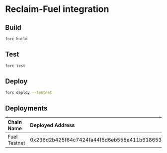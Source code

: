 # Reclaim-Fuel integration

## Build
```bash
forc build
```

## Test
```bash
forc test
```

## Deploy
```bash
forc deploy --testnet
```


## Deployments

| Chain Name | Deployed Address | Explorer Link |
|:-----------|:-----------------|:--------------|
| Fuel Testnet | 0x236d2b425f64c7424fa44f5d6eb555e411b618653b160bb9bc4525f18d029b06 | https://app-testnet.fuel.network/contract/0x236d2b425f64c7424fa44f5d6eb555e411b618653b160bb9bc4525f18d029b06|